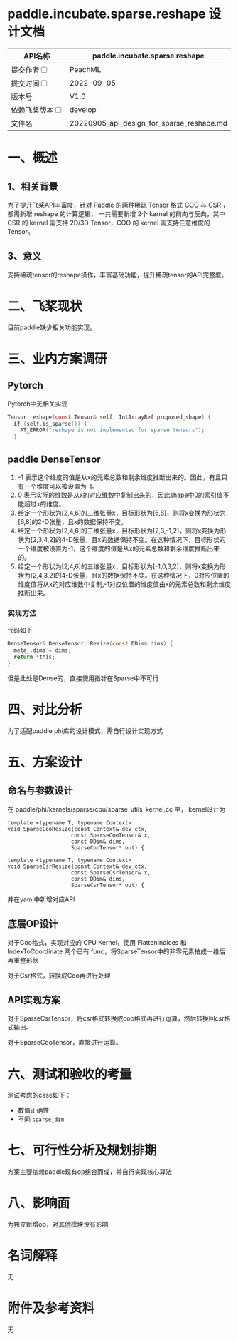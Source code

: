# paddle.incubate.sparse.reshape 设计文档

| API名称                                                    | paddle.incubate.sparse.reshape                | 
|----------------------------------------------------------|-----------------------------------------------|
| 提交作者<input type="checkbox" class="rowselector hidden">   | PeachML                                       | 
| 提交时间<input type="checkbox" class="rowselector hidden">   | 2022-09-05                                    | 
| 版本号                                                      | V1.0                                          | 
| 依赖飞桨版本<input type="checkbox" class="rowselector hidden"> | develop                                       | 
| 文件名                                                      | 20220905_api_design_for_sparse_reshape.md<br> | 

# 一、概述

## 1、相关背景

为了提升飞桨API丰富度，针对 Paddle 的两种稀疏 Tensor 格式 COO 与 CSR ，都需新增 reshape 的计算逻辑，
一共需要新增 2个 kernel 的前向与反向，其中 CSR 的 kernel 需支持 2D/3D Tensor，COO 的 kernel 需支持任意维度的 Tensor。

## 3、意义

支持稀疏tensor的reshape操作，丰富基础功能，提升稀疏tensor的API完整度。

# 二、飞桨现状

目前paddle缺少相关功能实现。

# 三、业内方案调研

## Pytorch

Pytorch中无相关实现

```c
Tensor reshape(const Tensor& self, IntArrayRef proposed_shape) {
  if (self.is_sparse()) {
    AT_ERROR("reshape is not implemented for sparse tensors");
  }
```


## paddle DenseTensor

1. -1 表示这个维度的值是从x的元素总数和剩余维度推断出来的。因此，有且只有一个维度可以被设置为-1。
2. 0 表示实际的维数是从x的对应维数中复制出来的，因此shape中0的索引值不能超过x的维度。
3. 给定一个形状为[2,4,6]的三维张量x，目标形状为[6,8]，则将x变换为形状为[6,8]的2-D张量，且x的数据保持不变。
4. 给定一个形状为[2,4,6]的三维张量x，目标形状为[2,3,-1,2]，则将x变换为形状为[2,3,4,2]的4-D张量，且x的数据保持不变。在这种情况下，目标形状的一个维度被设置为-1，这个维度的值是从x的元素总数和剩余维度推断出来的。
5. 给定一个形状为[2,4,6]的三维张量x，目标形状为[-1,0,3,2]，则将x变换为形状为[2,4,3,2]的4-D张量，且x的数据保持不变。在这种情况下，0对应位置的维度值将从x的对应维数中复制,-1对应位置的维度值由x的元素总数和剩余维度推断出来。

### 实现方法

代码如下

```c
DenseTensor& DenseTensor::Resize(const DDim& dims) {
  meta_.dims = dims;
  return *this;
}
```
但是此处是Dense的，直接使用指针在Sparse中不可行

# 四、对比分析

为了适配paddle phi库的设计模式，需自行设计实现方式

# 五、方案设计

## 命名与参数设计

在 paddle/phi/kernels/sparse/cpu/sparse_utils_kernel.cc 中， kernel设计为

```    
template <typename T, typename Context>
void SparseCooResize(const Context& dev_ctx,
                    const SparseCooTensor& x,
                    const DDim& dims,
                    SparseCooTensor* out) {
```

```    
template <typename T, typename Context>
void SparseCsrResize(const Context& dev_ctx,
                    const SparseCsrTensor& x,
                    const DDim& dims,
                    SparseCsrTensor* out) {
```

并在yaml中新增对应API

## 底层OP设计

对于Coo格式，实现对应的 CPU Kernel，使用 FlattenIndices 和 IndexToCoordinate 两个已有 func，将SparseTensor中的非零元素拍成一维后再重整形状

对于Csr格式，转换成Coo再进行处理

## API实现方案

对于SparseCsrTensor，将csr格式转换成coo格式再进行运算，然后转换回csr格式输出。

对于SparseCooTensor，直接进行运算。

# 六、测试和验收的考量

测试考虑的case如下：

- 数值正确性
- 不同 `sparse_dim` 

# 七、可行性分析及规划排期

方案主要依赖paddle现有op组合而成，并自行实现核心算法

# 八、影响面

为独立新增op，对其他模块没有影响

# 名词解释

无

# 附件及参考资料

无
